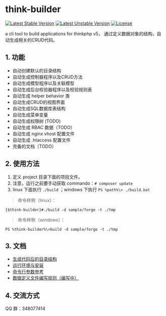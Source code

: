 # think-builder
[![Latest Stable Version](https://poser.pugx.org/goldeagle/think-builder/version)](https://packagist.org/packages/goldeagle/think-builder)
[![Latest Unstable Version](https://poser.pugx.org/goldeagle/think-builder/v/unstable)](//packagist.org/packages/goldeagle/think-builder)
[![License](https://poser.pugx.org/goldeagle/think-builder/license)](https://packagist.org/packages/goldeagle/think-builder)

a cli tool to build applications for thinkphp v5，
通过定义数据对象的结构，自动生成相关的CRUD代码。

## 1. 功能
* 自动创建默认的目录结构
* 自动生成控制器程序以及CRUD方法
* 自动生成模型程序以及关联模型
* 自动生成后台校验器程序以及校验规则表
* 自动生成 helper behavior 类
* 自动生成CRUD的视图界面
* 自动生成SQL数据库表结构
* 自动生成菜单变量
* 自动生成权限树 (TODO)
* 自动生成 RBAC 数据（TODO）
* 自动生成 nginx vhost 配置文件
* 自动生成 .htaccess 配置文件
* 完备的文档（TODO）

## 2. 使用方法
1. 定义 project 目录下面的项目文件。
2. 注意，运行之前要手动获取 commando：`# composer update`
3. linux 下面执行 `./build` ；windows 下执行 `PS %path%\> ./build.bat`

>命令样例（linux）：

`{$think-builder}#./build -d sample/forge -t ./tmp`

>命令样例（windows）：

`PS %think-builder%\>build -d sample/forge -t ./tmp`

## 3. 文档
* [生成代码后的目录结构](./doc/deploy_dirs.md)
* [运行环境与安装](./doc/env_req.md)
* [命令行参数参考](./doc/build_cmd.md)
* [数据定义文件编写规则（编写中）](./doc/data.md)

## 4. 交流方式
QQ 群：348077414